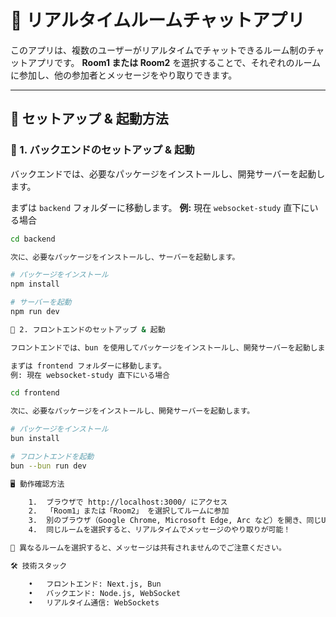 # 📝 リアルタイムルームチャットアプリ

このアプリは、複数のユーザーがリアルタイムでチャットできるルーム制のチャットアプリです。
**Room1 または Room2** を選択することで、それぞれのルームに参加し、他の参加者とメッセージをやり取りできます。

---

## 🚀 セットアップ & 起動方法

### 🔧 1. バックエンドのセットアップ & 起動

バックエンドでは、必要なパッケージをインストールし、開発サーバーを起動します。

まずは `backend` フォルダーに移動します。
**例:** 現在 `websocket-study` 直下にいる場合

```sh
cd backend

次に、必要なパッケージをインストールし、サーバーを起動します。

# パッケージをインストール
npm install

# サーバーを起動
npm run dev

🎨 2. フロントエンドのセットアップ & 起動

フロントエンドでは、bun を使用してパッケージをインストールし、開発サーバーを起動します。

まずは frontend フォルダーに移動します。
例: 現在 websocket-study 直下にいる場合

cd frontend

次に、必要なパッケージをインストールし、開発サーバーを起動します。

# パッケージをインストール
bun install

# フロントエンドを起動
bun --bun run dev

🖥️ 動作確認方法

	1.	ブラウザで http://localhost:3000/ にアクセス
	2.	「Room1」または「Room2」 を選択してルームに参加
	3.	別のブラウザ（Google Chrome, Microsoft Edge, Arc など）を開き、同じURLにアクセス
	4.	同じルームを選択すると、リアルタイムでメッセージのやり取りが可能！

🚨 異なるルームを選択すると、メッセージは共有されませんのでご注意ください。

🛠️ 技術スタック

	•	フロントエンド: Next.js, Bun
	•	バックエンド: Node.js, WebSocket
	•	リアルタイム通信: WebSockets